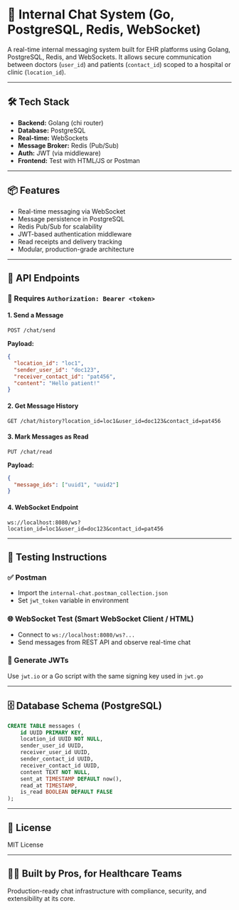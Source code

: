 # 🏥 Internal Chat System (Go, PostgreSQL, Redis, WebSocket)

A real-time internal messaging system built for EHR platforms using Golang, PostgreSQL, Redis, and WebSockets. It allows secure communication between doctors (`user_id`) and patients (`contact_id`) scoped to a hospital or clinic (`location_id`).

---

## 🛠 Tech Stack

- **Backend:** Golang (chi router)
- **Database:** PostgreSQL
- **Real-time:** WebSockets
- **Message Broker:** Redis (Pub/Sub)
- **Auth:** JWT (via middleware)
- **Frontend:** Test with HTML/JS or Postman

---

## 📦 Features

- Real-time messaging via WebSocket
- Message persistence in PostgreSQL
- Redis Pub/Sub for scalability
- JWT-based authentication middleware
- Read receipts and delivery tracking
- Modular, production-grade architecture

---

## 📂 API Endpoints

### 🔐 Requires `Authorization: Bearer <token>`

#### 1. Send a Message
```
POST /chat/send
```
**Payload:**
```json
{
  "location_id": "loc1",
  "sender_user_id": "doc123",
  "receiver_contact_id": "pat456",
  "content": "Hello patient!"
}
```

#### 2. Get Message History
```
GET /chat/history?location_id=loc1&user_id=doc123&contact_id=pat456
```

#### 3. Mark Messages as Read
```
PUT /chat/read
```
**Payload:**
```json
{
  "message_ids": ["uuid1", "uuid2"]
}
```

#### 4. WebSocket Endpoint
```
ws://localhost:8080/ws?location_id=loc1&user_id=doc123&contact_id=pat456
```

---

## 🧪 Testing Instructions

### ✅ Postman
- Import the `internal-chat.postman_collection.json`
- Set `jwt_token` variable in environment

### 🌐 WebSocket Test (Smart WebSocket Client / HTML)
- Connect to `ws://localhost:8080/ws?...`
- Send messages from REST API and observe real-time chat

### 🧰 Generate JWTs
Use `jwt.io` or a Go script with the same signing key used in `jwt.go`

---

## 🗄 Database Schema (PostgreSQL)
```sql
CREATE TABLE messages (
    id UUID PRIMARY KEY,
    location_id UUID NOT NULL,
    sender_user_id UUID,
    receiver_user_id UUID,
    sender_contact_id UUID,
    receiver_contact_id UUID,
    content TEXT NOT NULL,
    sent_at TIMESTAMP DEFAULT now(),
    read_at TIMESTAMP,
    is_read BOOLEAN DEFAULT FALSE
);
```

---

## 📜 License
MIT License

---

## 👨‍⚕️ Built by Pros, for Healthcare Teams
Production-ready chat infrastructure with compliance, security, and extensibility at its core.

